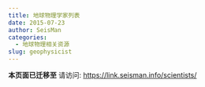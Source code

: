 ```yaml
---
title: 地球物理学家列表
date: 2015-07-23
author: SeisMan
categories:
  - 地球物理相关资源
slug: geophysicist
---
```


**本页面已迁移至** 请访问: https://link.seisman.info/scientists/

